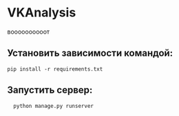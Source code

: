 # VKAnalysis
воооооооооот

## Установить зависимости командой:

```
pip install -r requirements.txt 
```

## Запустить сервер: 


```
  python manage.py runserver
```
